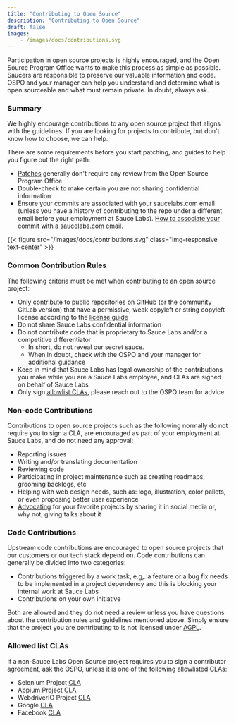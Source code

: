 ```yaml
---
title: "Contributing to Open Source"
description: "Contributing to Open Source"
draft: false
images:
    - /images/docs/contributions.svg
---
```


Participation in open source projects is highly encouraged, and the Open Source Program Office wants to make this process as simple as possible. Saucers are responsible to preserve our valuable information and code. OSPO and your manager can help you understand and determine what is open sourceable and what must remain private. In doubt, always ask.

### Summary

We highly encourage contributions to any open source project that aligns with the guidelines. If you are looking for projects to contribute, but don't know how to choose, we can help.

There are some requirements before you start patching, and guides to help you figure out the right path:

- [Patches](https://en.wikipedia.org/wiki/Patch_(computing)) generally don't require any review from the Open Source Program Office
- Double-check to make certain you are not sharing confidential information
- Ensure your commits are associated with your saucelabs.com email (unless you have a history of contributing to the repo under a different email before your employment at Sauce Labs). [How to associate your commit with a saucelabs.com email](https://help.github.com/articles/setting-your-email-in-git/).

{{< figure src="/images/docs/contributions.svg" class="img-responsive text-center" >}}

### Common Contribution Rules

The following criteria must be met when contributing to an open source project:

- Only contribute to public repositories on GitHub (or the community GitLab version) that have a permissive, weak copyleft or string copyleft license according to the [license guide](/docs/license-guide)
- Do not share Sauce Labs confidential information
- Do not contribute code that is proprietary to Sauce Labs and/or a competitive differentiator
  - In short, do not reveal our secret sauce.
  - When in doubt, check with the OSPO and your manager for additional guidance
- Keep in mind that Sauce Labs has legal ownership of the contributions you make while you are a Sauce Labs employee, and CLAs are signed on behalf of Sauce Labs
- Only sign [allowlist CLAs](./#whitelisted-clas), please reach out to the OSPO team for advice

### Non-code Contributions

Contributions to open source projects such as the following normally do not require you to sign a CLA, are encouraged as part of your employment at Sauce Labs, and do not need any approval:

- Reporting issues
- Writing and/or translating documentation
- Reviewing code
- Participating in project maintenance such as creating roadmaps, grooming backlogs, etc
- Helping with web design needs, such as: logo, illustration, color pallets, or even proposing better user experience
- [Advocating](https://opensource.org/AdvocateCircle) for your favorite projects by sharing it in social media or, why not, giving talks about it

### Code Contributions

Upstream code contributions are encouraged to open source projects that our customers or our tech stack depend on. Code contributions can generally be divided into two categories:

- Contributions triggered by a work task, e.g,. a feature or a bug fix needs to be implemented in a project dependency and this is blocking your internal work at Sauce Labs
- Contributions on your own initiative

Both are allowed and they do not need a review unless you have questions about the contribution rules and guidelines mentioned above. Simply ensure that the project you are contributing to is not licensed under [AGPL](https://www.gnu.org/licenses/agpl-3.0.en.html).

### Allowed list CLAs

If a non-Sauce Labs Open Source project requires you to sign a contributor agreement, ask the OSPO, unless it is one of the following allowlisted CLAs:

- Selenium Project [CLA](https://gist.github.com/selenium-ci/90e5715f953d820cf3fc6f2c22f4184c#file-selenium_project_cla)
- Appium Project [CLA](https://cla.js.foundation/appium/appium)
- WebdriverIO Project [CLA](https://cla.js.foundation/webdriverio/webdriverio)
- Google [CLA](https://cla.developers.google.com/clas)
- Facebook [CLA](https://code.facebook.com/cla)
